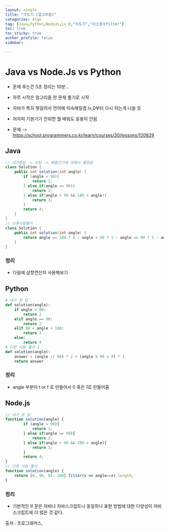 ```yaml
---
layout: single
title: "각도기 (알고리즘)"
categories: Algo
tag: [Java,Python,NodeJs,Lv_0,"각도기","자스함수filter"]
toc: true
toc_sticky: true
author_profile: false
sidebar:

---
```

# Java vs Node.Js vs Python
- 문제 푸는건 5초 정리는 10분...
- 하루 시작은 알고리즘 한 문제 풀기로 시작
- 자바가 특히 헷갈려서 언어에 익숙해질겸 lv_0부터 다시 하는게 나을 듯
- 어차피 기본기가 안되면 뭘 배워도 응용이 안됨

- 문제 -> https://school.programmers.co.kr/learn/courses/30/lessons/120829

## Java

```java
// 내가푼답 -> 오답 -> 배열크기에 대해서 몰랐음
class Solution {
    public int solution(int angle) {
        if (angle < 90){
            return 1;
        } else if(angle == 90){
            return 2;
        } else if(angle > 90 && 180 > angle){
            return 3;
        } 
        return 4;
    }
}
// 다른사람풀이 
class Solution {
    public int solution(int angle) {
        return angle == 180 ? 4 : angle < 90 ? 1 : angle == 90 ? 2 : angle > 90 ? 3 : 0;
    }
}
```
### 정리
- 다음에 삼항연산자 사용해보기



## Python
```python
# 내가 푼 답
def solution(angle):
    if angle < 90:
        return 1
    elif angle == 90:
        return 2 
    elif 90 < angle < 180:
        return 3
    else:
        return 4
# 다른 사람 풀이 1
def solution(angle):
    answer = (angle // 90) * 2 + (angle % 90 > 0) * 1
    return answer

```
### 정리
- angle 부분이 t or f 로 만들어서 0 혹은 1로 만들어줌



## Node.js

```javascript
// 내가 푼 답
function solution(angle) {
        if (angle < 90){
            return 1;
        } else if(angle == 90){
            return 2;
        } else if(angle > 90 && 180 > angle){
            return 3;
        } 
        return 4;
}
// 다른 사람 풀이
function solution(angle) {
    return [0, 90, 91, 180].filter(x => angle>=x).length;
}
```
### 정리
- 기본적인 If 문은 자바나 자바스크립트나 동일하나 표현 방법에 대한 다양성이 자바스크립트에 더 많은 것 같다.


출처 : 프로그래머스,